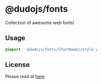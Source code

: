 # @dudojs/fonts
Collection of awesome web fonts!

## Usage
```sass
@import '~@dudojs/fonts/{FontName}/style';
```

## License
Please read at [here](./LICENSE.md)
